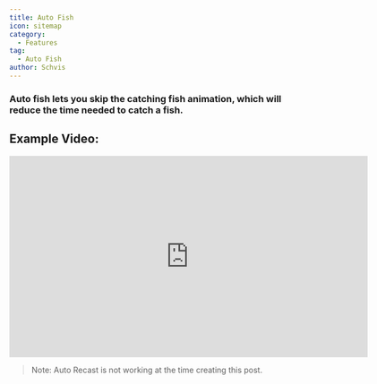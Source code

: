 ```yaml
---
title: Auto Fish
icon: sitemap
category:
  - Features
tag:
  - Auto Fish
author: Schvis
---
```


### Auto fish lets you skip the catching fish animation, which will reduce the time needed to catch a fish.

## Example Video:

<iframe width="640" height="360" src="https://www.youtube.com/embed/K_l4Tg-81iQ?list=PL5eI1Tb64p56g27qfYk7VuFTz4FK6YrKa" title="Korepi - Auto Fish" frameborder="0" allow="accelerometer; autoplay; clipboard-write; encrypted-media; gyroscope; picture-in-picture; web-share" allowfullscreen></iframe>

> Note: Auto Recast is not working at the time creating this post.